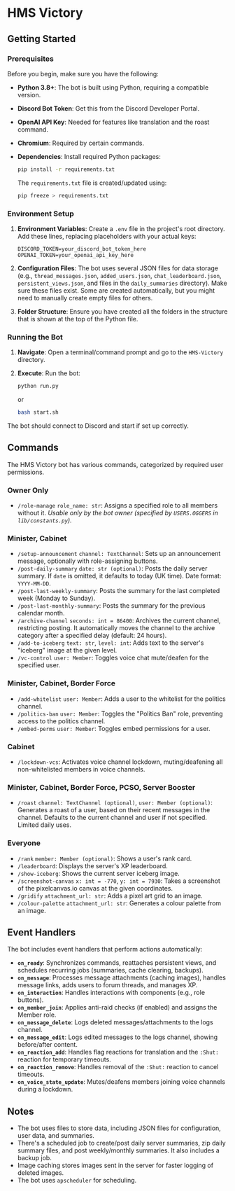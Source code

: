 # HMS Victory 

## Getting Started

### Prerequisites

Before you begin, make sure you have the following:

*   **Python 3.8+**: The bot is built using Python, requiring a compatible version.
*   **Discord Bot Token**: Get this from the Discord Developer Portal.
*   **OpenAI API Key**:  Needed for features like translation and the roast command.
*   **Chromium**: Required by certain commands.
*   **Dependencies**: Install required Python packages:

    ```bash
    pip install -r requirements.txt
    ```
    The `requirements.txt` file is created/updated using:
    ```bash
    pip freeze > requirements.txt
    ```

### Environment Setup

1.  **Environment Variables**:  Create a `.env` file in the project's root directory.  Add these lines, replacing placeholders with your actual keys:

    ```
    DISCORD_TOKEN=your_discord_bot_token_here
    OPENAI_TOKEN=your_openai_api_key_here
    ```

2.  **Configuration Files**: The bot uses several JSON files for data storage (e.g., `thread_messages.json`, `added_users.json`, `chat_leaderboard.json`, `persistent_views.json`, and files in the `daily_summaries` directory).  Make sure these files exist. Some are created automatically, but you might need to manually create empty files for others.

3. **Folder Structure**: Ensure you have created all the folders in the structure that is shown at the top of the Python file.

### Running the Bot

1.  **Navigate**:  Open a terminal/command prompt and go to the `HMS-Victory` directory.
2.  **Execute**: Run the bot:

    ```bash
    python run.py
    ```
    or
    ```bash
    bash start.sh
    ```

The bot should connect to Discord and start if set up correctly.

## Commands

The HMS Victory bot has various commands, categorized by required user permissions.

### Owner Only

*   `/role-manage` `role_name: str`: Assigns a specified role to all members without it. *Usable only by the bot owner (specified by `USERS.OGGERS` in `lib/constants.py`).*

### Minister, Cabinet

*   `/setup-announcement` `channel: TextChannel`: Sets up an announcement message, optionally with role-assigning buttons.
*   `/post-daily-summary` `date: str (optional)`: Posts the daily server summary.  If `date` is omitted, it defaults to today (UK time). Date format: `YYYY-MM-DD`.
*   `/post-last-weekly-summary`: Posts the summary for the last completed week (Monday to Sunday).
*   `/post-last-monthly-summary`: Posts the summary for the previous calendar month.
*   `/archive-channel` `seconds: int = 86400`: Archives the current channel, restricting posting.  It automatically moves the channel to the archive category after a specified delay (default: 24 hours).
*   `/add-to-iceberg` `text: str`, `level: int`: Adds text to the server's "iceberg" image at the given level.
*   `/vc-control` `user: Member`: Toggles voice chat mute/deafen for the specified user.

### Minister, Cabinet, Border Force

*   `/add-whitelist` `user: Member`: Adds a user to the whitelist for the politics channel.
*   `/politics-ban` `user: Member`: Toggles the "Politics Ban" role, preventing access to the politics channel.
*   `/embed-perms` `user: Member`: Toggles embed permissions for a user.

### Cabinet

*   `/lockdown-vcs`: Activates voice channel lockdown, muting/deafening all non-whitelisted members in voice channels.

### Minister, Cabinet, Border Force, PCSO, Server Booster

*   `/roast` `channel: TextChannel (optional)`, `user: Member (optional)`:  Generates a roast of a user, based on their recent messages in the channel. Defaults to the current channel and user if not specified. Limited daily uses.

### Everyone

*   `/rank` `member: Member (optional)`: Shows a user's rank card.
*   `/leaderboard`: Displays the server's XP leaderboard.
*   `/show-iceberg`: Shows the current server iceberg image.
*   `/screenshot-canvas` `x: int = -770`, `y: int = 7930`: Takes a screenshot of the pixelcanvas.io canvas at the given coordinates.
*   `/gridify` `attachment_url: str`: Adds a pixel art grid to an image.
*   `/colour-palette` `attachment_url: str`: Generates a colour palette from an image.

## Event Handlers

The bot includes event handlers that perform actions automatically:

*   **`on_ready`**: Synchronizes commands, reattaches persistent views, and schedules recurring jobs (summaries, cache clearing, backups).
*   **`on_message`**: Processes message attachments (caching images), handles message links, adds users to forum threads, and manages XP.
*   **`on_interaction`**: Handles interactions with components (e.g., role buttons).
*   **`on_member_join`**: Applies anti-raid checks (if enabled) and assigns the Member role.
*   **`on_message_delete`**: Logs deleted messages/attachments to the logs channel.
*   **`on_message_edit`**: Logs edited messages to the logs channel, showing before/after content.
*   **`on_reaction_add`**: Handles flag reactions for translation and the `:Shut:` reaction for temporary timeouts.
*   **`on_reaction_remove`**: Handles removal of the `:Shut:` reaction to cancel timeouts.
*   **`on_voice_state_update`**: Mutes/deafens members joining voice channels during a lockdown.

## Notes

*   The bot uses files to store data, including JSON files for configuration, user data, and summaries.
*   There's a scheduled job to create/post daily server summaries, zip daily summary files, and post weekly/monthly summaries. It also includes a backup job.
*   Image caching stores images sent in the server for faster logging of deleted images.
*   The bot uses `apscheduler` for scheduling.
